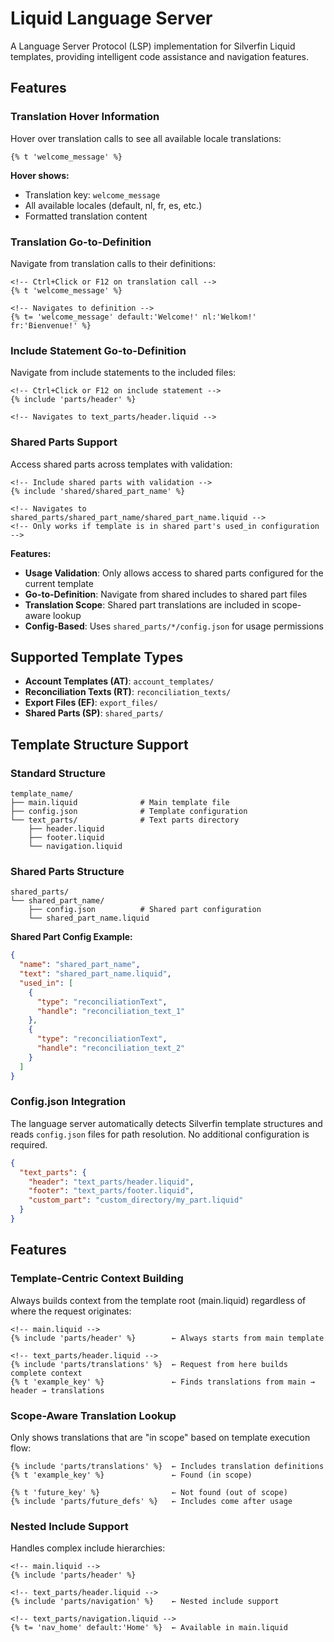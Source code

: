 # Liquid Language Server

A Language Server Protocol (LSP) implementation for Silverfin Liquid templates, providing intelligent code assistance and navigation features.

## Features

### **Translation Hover Information**

Hover over translation calls to see all available locale translations:

```liquid
{% t 'welcome_message' %}
```

**Hover shows:**

- Translation key: `welcome_message`
- All available locales (default, nl, fr, es, etc.)
- Formatted translation content

### **Translation Go-to-Definition**

Navigate from translation calls to their definitions:

```liquid
<!-- Ctrl+Click or F12 on translation call -->
{% t 'welcome_message' %}

<!-- Navigates to definition -->
{% t= 'welcome_message' default:'Welcome!' nl:'Welkom!' fr:'Bienvenue!' %}
```

### **Include Statement Go-to-Definition**

Navigate from include statements to the included files:

```liquid
<!-- Ctrl+Click or F12 on include statement -->
{% include 'parts/header' %}

<!-- Navigates to text_parts/header.liquid -->
```

### **Shared Parts Support**

Access shared parts across templates with validation:

```liquid
<!-- Include shared parts with validation -->
{% include 'shared/shared_part_name' %}

<!-- Navigates to shared_parts/shared_part_name/shared_part_name.liquid -->
<!-- Only works if template is in shared part's used_in configuration -->
```

**Features:**

- **Usage Validation**: Only allows access to shared parts configured for the current template
- **Go-to-Definition**: Navigate from shared includes to shared part files
- **Translation Scope**: Shared part translations are included in scope-aware lookup
- **Config-Based**: Uses `shared_parts/*/config.json` for usage permissions

## Supported Template Types

- **Account Templates (AT)**: `account_templates/`
- **Reconciliation Texts (RT)**: `reconciliation_texts/`
- **Export Files (EF)**: `export_files/`
- **Shared Parts (SP)**: `shared_parts/`

## Template Structure Support

### Standard Structure

```
template_name/
├── main.liquid              # Main template file
├── config.json              # Template configuration
└── text_parts/              # Text parts directory
    ├── header.liquid
    ├── footer.liquid
    └── navigation.liquid
```

### Shared Parts Structure

```
shared_parts/
└── shared_part_name/
    ├── config.json          # Shared part configuration
    └── shared_part_name.liquid
```

**Shared Part Config Example:**

```json
{
  "name": "shared_part_name",
  "text": "shared_part_name.liquid",
  "used_in": [
    {
      "type": "reconciliationText",
      "handle": "reconciliation_text_1"
    },
    {
      "type": "reconciliationText",
      "handle": "reconciliation_text_2"
    }
  ]
}
```

### Config.json Integration

The language server automatically detects Silverfin template structures and reads `config.json` files for path resolution. No additional configuration is required.

```json
{
  "text_parts": {
    "header": "text_parts/header.liquid",
    "footer": "text_parts/footer.liquid",
    "custom_part": "custom_directory/my_part.liquid"
  }
}
```

## Features

### **Template-Centric Context Building**

Always builds context from the template root (main.liquid) regardless of where the request originates:

```liquid
<!-- main.liquid -->
{% include 'parts/header' %}        ← Always starts from main template

<!-- text_parts/header.liquid -->
{% include 'parts/translations' %}  ← Request from here builds complete context
{% t 'example_key' %}               ← Finds translations from main → header → translations
```

### **Scope-Aware Translation Lookup**

Only shows translations that are "in scope" based on template execution flow:

```liquid
{% include 'parts/translations' %}  ← Includes translation definitions
{% t 'example_key' %}               ← Found (in scope)

{% t 'future_key' %}                ← Not found (out of scope)
{% include 'parts/future_defs' %}   ← Includes come after usage
```

### **Nested Include Support**

Handles complex include hierarchies:

```liquid
<!-- main.liquid -->
{% include 'parts/header' %}

<!-- text_parts/header.liquid -->
{% include 'parts/navigation' %}    ← Nested include support

<!-- text_parts/navigation.liquid -->
{% t= 'nav_home' default:'Home' %}  ← Available in main.liquid
```
